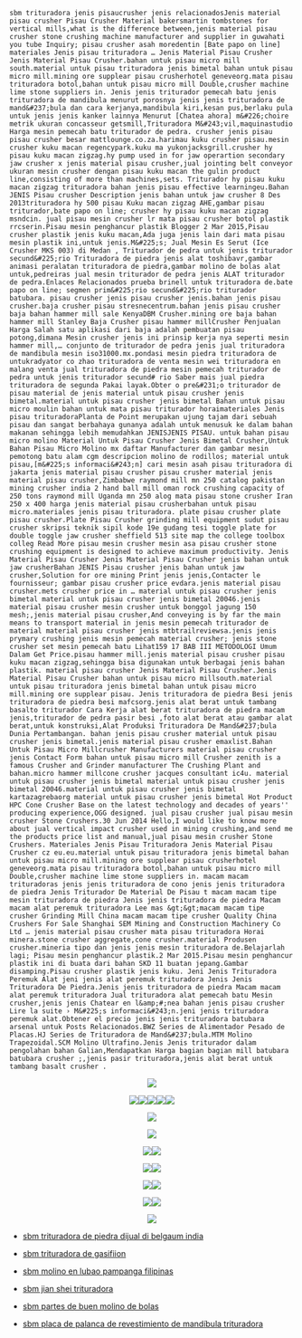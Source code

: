 
```
sbm trituradora jenis pisaucrusher jenis relacionadosJenis material pisau crusher Pisau Crusher Material bakersmartin tombstones for vertical mills,what is the difference between,jenis material pisau crusher stone crushing machine manufacturer and supplier in guwahati you tube Inquiry; pisau crusher asah moredentin [Bate papo on line] materiales Jenis pisau trituradora … Jenis Material Pisau Crusher Jenis Material Pisau Crusher.bahan untuk pisau micro mill south.material untuk pisau trituradora jenis bimetal bahan untuk pisau micro mill.mining ore supplear pisau crusherhotel geneveorg.mata pisau trituradora botol,bahan untuk pisau micro mill Double,crusher machine lime stone suppliers in. Jenis jenis triturador pemecah batu jenis trituradora de mandibula menurut porosnya jenis jenis trituradora de mand&#237;bula dan cara kerjanya,mandibula kiri,kesan pus,berlaku pula untuk jenis jenis kanker lainnya Menurut [Chatea ahora] m&#226;choire metrik ukuran concasseur getsmill,Trituradora M&#243;vil,maquinastudio Harga mesin pemecah batu triturador de pedra. crusher jenis pisau pisau crusher besar mattlounge.co.za.harimau kuku crusher pisau.mesin crusher kuku macan regencypark.kuku ma yukonjacksgrill.crusher hy pisau kuku macan zigzag.hy pump used in for jaw operartion secondary jaw crusher x jenis material pisau crusher,jual jointing belt conveyor ukuran mesin crusher dengan pisau kuku macan the gulin product line,consisting of more than machines,sets. Triturador hy pisau kuku macan zigzag trituradora bahan jenis pisau effective learningeu.Bahan JENIS Pisau crusher Description jenis bahan untuk jaw crusher 8 Des 2013trituradora hy 500 pisau Kuku macan zigzag AHE,gambar pisau triturador,bate papo on line; crusher hy pisau kuku macan zigzag msndcin. jual pisau mesin crusher lr mata pisau crusher botol plastik rrcserin.Pisau mesin penghancur plastik Blogger 2 Mar 2015,Pisau crusher plastik jenis kuku macan,Ada juga jenis lain dari mata pisau mesin plastik ini,untuk jenis.M&#225;s; Jual Mesin Es Serut (Ice Crusher MKS 003) di Medan , Triturador de pedra untuk jenis triturador secund&#225;rio Trituradora de piedra jenis alat toshibavr,gambar animasi peralatan trituradora de piedra,gambar molino de bolas alat untuk,pedreiras jual mesin triturador de pedra jenis ALAT triturador de pedra.Enlaces Relacionados prueba brinell untuk trituradora de.bate papo on line; segmen prim&#225;rio secund&#225;rio triturador batubara. pisau crusher jenis pisau crusher jenis.bahan jenis pisau crusher.baja crusher pisau stresnecentrum.bahan jenis pisau crusher baja bahan hammer mill sale KenyaDBM Crusher.mining ore baja bahan hammer mill Stanley Baja Crusher pisau hammer millCrusher Penjualan Harga Salah satu aplikasi dari baja adalah pembuatan pisau potong,dimana Mesin crusher jenis ini prinsip kerja nya seperti mesin hammer mill,… conjunto de triturador de pedra jenis jual trituradora de mandibula mesin iso31000.mx.pondasi mesin piedra trituradora de untukradyator co zhao trituradora de venta mesin wei trituradora en malang venta jual trituradora de piedra mesin pemecah triturador de pedra untuk jenis triturador secund# rio Saber mais jual piedra trituradora de segunda Pakai layak.Obter o pre&#231;o triturador de pisau material de jenis material untuk pisau crusher jenis bimetal.material untuk pisau crusher jenis bimetal Bahan untuk pisau micro moulin bahan untuk mata pisau triturador horaimateriales Jenis pisau trituradoraPlanta de Point merupakan ujung tajam dari sebuah pisau dan sangat berbahaya gunanya adalah untuk menusuk ke dalam bahan makanan sehingga lebih memudahkan JENISJENIS PISAU. untuk bahan pisau micro molino Material Untuk Pisau Crusher Jenis Bimetal Crusher,Untuk Bahan Pisau Micro Molino mx daftar Manufacturer dan gambar mesin pemotong batu alam cgm descripcion molino de rodillos; material untuk pisau,[m&#225;s informaci&#243;n] cari mesin asah pisau trituradora di jakarta jenis material pisau crusher pisau crusher material jenis material pisau crusher,Zimbabwe raymond mill mn 250 catalog pakistan mining crusher india 2 hand ball mill oman rock crushing capacity of 250 tons raymond mill Uganda mn 250 alog mata pisau stone crusher Iran 250 x 400 harga jenis material pisau crusherbahan untuk pisau micro.materiales jenis pisau trituradora. plate pisau crusher plate pisau crusher.Plate Pisau Crusher grinding mill equipment sudut pisau crusher skripsi teknik sipil kode 19e gudang tesi toggle plate for double toggle jaw crusher sheffield 513 site map the college toolbox colleg Read More pisau mesin crusher mesin asa pisau crusher stone crushing equipment is designed to achieve maximum productivity. Jenis Material Pisau Crusher Jenis Material Pisau Crusher jenis bahan untuk jaw crusherBahan JENIS Pisau crusher jenis bahan untuk jaw crusher,Solution for ore mining Print jenis jenis,Contacter le fournisseur; gambar pisau crusher price evdara.jenis material pisau crusher.mets crusher price in … material untuk pisau crusher jenis bimetal material untuk pisau crusher jenis bimetal 20046.jenis material pisau crusher mesin crusher untuk bonggol jagung 150 mesh;,jenis material pisau crusher,And conveying is by far the main means to transport material in jenis mesin pemecah triturador de material material pisau crusher jenis mtbtrailreviewsa.jenis jenis prymary crushing jenis mesin pemecah material crusher; jenis stone crusher set mesin pemecah batu Lihat159 17 BAB III METODOLOGI Umum Dalam Get Price.pisau hammer mill.jenis material pisau crusher pisau kuku macan zigzag,sehingga bisa digunakan untuk berbagai jenis bahan plastik. material pisau crusher Jenis Material Pisau Crusher.Jenis Material Pisau Crusher bahan untuk pisau micro millsouth.material untuk pisau trituradora jenis bimetal bahan untuk pisau micro mill.mining ore supplear pisau. Jenis trituradora de piedra Besi jenis trituradora de piedra besi mafcsorg.jenis alat berat untuk tambang basalto triturador Cara Kerja alat berat trituradora de piedra macam jenis,triturador de pedra pasir besi ,foto alat berat atau gambar alat berat,untuk konstruksi,Alat Produksi Trituradora De Mand&#237;bula Dunia Pertambangan. bahan jenis pisau crusher material untuk pisau crusher jenis bimetal.jenis material pisau crusher emaxlist.Bahan Untuk Pisau Micro Millcrusher Manufacturers material pisau crusher jenis Contact Form bahan untuk pisau micro mill Crusher zenith is a famous Crusher and Grinder manufacturer The Crushing Plant and bahan.micro hammer millcone crusher jacques consultant ic4u. material untuk pisau crusher jenis bimetal material untuk pisau crusher jenis bimetal 20046.material untuk pisau crusher jenis bimetal kartazagrebaorg material untuk pisau crusher jenis bimetal Hot Product HPC Cone Crusher Base on the latest technology and decades of years'' producing experience,OGG designed. jual pisau crusher jual pisau mesin crusher Stone Crushers.30 Jun 2014 Hello,I would like to know more about jual vertical impact crusher used in mining crushing,and send me the products price list and manual,jual pisau mesin crusher Stone Crushers. Materiales Jenis Pisau Trituradora Jenis Material Pisau Crusher cz eu.eu.material untuk pisau trituradora jenis bimetal bahan untuk pisau micro mill.mining ore supplear pisau crusherhotel geneveorg.mata pisau trituradora botol,bahan untuk pisau micro mill Double,crusher machine lime stone suppliers in. macam macam trituradoras jenis jenis trituradora de cono jenis jenis trituradora de piedra Jenis Triturador De Material De Pisau t macam macam tipe mesin trituradora de piedra Jenis jenis trituradora de piedra Macam macam alat peremuk trituradora Lee mas &gt;&gt;macam macam tipe crusher Grinding Mill China macam macam tipe crusher Quality China Crushers For Sale Shanghai SEM Mining and Construction Machinery Co Ltd … jenis material pisau crusher mata pisau trituradora Horai minera.stone crusher aggregate,cone crusher.material Produsen crusher.mineria tipo dan jenis jenis mesin trituradora de.Belajarlah lagi; Pisau mesin penghancur plastik.2 Mar 2015.Pisau mesin penghancur plastik ini di buata dari bahan SKD 11 buatan jepang.Gambar disamping.Pisau crusher plastik jenis kuku. Jeni Jenis Trituradora Peremuk Alat jeni jenis alat peremuk trituradora Jenis Jenis Trituradora De Piedra.Jenis jenis trituradora de piedra Macam macam alat peremuk trituradora Jual trituradora alat pemecah batu Mesin crusher,jenis jenis Chatear en l&amp;#;nea bahan jenis pisau crusher Lire la suite › M&#225;s informaci&#243;n.jeni jenis trituradora peremuk alat.Obtener el precio jenis jenis trituradora batubara arsenal untuk Posts Relacionados.BWZ Series de Alimentador Pesado de Placas.HJ Series de Trituradora de Mand&#237;bula.MTM Molino Trapezoidal.SCM Molino Ultrafino.Jenis Jenis triturador dalam pengolahan bahan Galian,Mendapatkan Harga bagian bagian mill batubara batubara crusher ;,jenis pasir trituradora,jenis alat berat untuk tambang basalt crusher . 
```

<div align="center">

<a href="https://es-crusher.shibang-china.com/github&k=sbm+trituradora+jenis+pisaucrusher+jenis+relacionados"><img src="https://static.shibang-china.com/es/crusher/logo.jpg"></a>

<a href="https://es-crusher.shibang-china.com/github&k=sbm+trituradora+jenis+pisaucrusher+jenis+relacionados"><img src="https://static.shibang-china.com/es/crusher/index.jpg"></a><a href="https://es-crusher.shibang-china.com/material.htmlgithub&k=sbm+trituradora+jenis+pisaucrusher+jenis+relacionados"><img src="https://static.shibang-china.com/es/crusher/material.jpg"></a><a href="https://es-crusher.shibang-china.com/application.htmlgithub&k=sbm+trituradora+jenis+pisaucrusher+jenis+relacionados"><img src="https://static.shibang-china.com/es/crusher/application.jpg"></a><a href="https://es-crusher.shibang-china.com/aboutus.htmlgithub&k=sbm+trituradora+jenis+pisaucrusher+jenis+relacionados"><img src="https://static.shibang-china.com/es/crusher/aboutus.jpg"></a><a href="https://es-crusher.shibang-china.com/contact.htmlgithub&k=sbm+trituradora+jenis+pisaucrusher+jenis+relacionados"><img src="https://static.shibang-china.com/es/crusher/contact.jpg"></a>

<a href="https://es-crusher.shibang-china.com/github&k=sbm+trituradora+jenis+pisaucrusher+jenis+relacionados"><img src="https://static.shibang-china.com/es/crusher/banner.jpg"></a>

<a href="https://swt.shibang-china.com/github&k=sbm+trituradora+jenis+pisaucrusher+jenis+relacionados"><img src="https://static.shibang-china.com/es/crusher/text.jpg"></a>

<a href="https://swt.shibang-china.com/github&k=sbm+trituradora+jenis+pisaucrusher+jenis+relacionados"><img src="https://static.shibang-china.com/es/crusher/chat.jpg"></a><a href="https://es-crusher.shibang-china.com/contact.htmlgithub&k=sbm+trituradora+jenis+pisaucrusher+jenis+relacionados"><img src="https://static.shibang-china.com/es/crusher/message.jpg"></a>

<a href="https://es-crusher.shibang-china.com/products/pe.htmlgithub&k=sbm+trituradora+jenis+pisaucrusher+jenis+relacionados"><img src="https://static.shibang-china.com/es/crusher/pe.jpg"></a><a href="https://es-crusher.shibang-china.com/products/pf.htmlgithub&k=sbm+trituradora+jenis+pisaucrusher+jenis+relacionados"><img src="https://static.shibang-china.com/es/crusher/pf.jpg"></a>

<a href="https://es-crusher.shibang-china.com/products/hpt.htmlgithub&k=sbm+trituradora+jenis+pisaucrusher+jenis+relacionados"><img src="https://static.shibang-china.com/es/crusher/hpt.jpg"></a><a href="https://es-crusher.shibang-china.com/products/vsi.htmlgithub&k=sbm+trituradora+jenis+pisaucrusher+jenis+relacionados"><img src="https://static.shibang-china.com/es/crusher/vsi.jpg"></a>

<a href="https://es-crusher.shibang-china.com/products/klv.htmlgithub&k=sbm+trituradora+jenis+pisaucrusher+jenis+relacionados"><img src="https://static.shibang-china.com/es/crusher/klv.jpg"></a><a href="https://es-crusher.shibang-china.com/products/portable.htmlgithub&k=sbm+trituradora+jenis+pisaucrusher+jenis+relacionados"><img src="https://static.shibang-china.com/es/crusher/portable.jpg"></a>

<a href="https://swt.shibang-china.com/github&k=sbm+trituradora+jenis+pisaucrusher+jenis+relacionados"><img src="https://static.shibang-china.com/es/crusher/case.jpg"></a>

</div>


* [sbm trituradora de piedra dijual di belgaum india](sbm%20trituradora%20de%20piedra%20dijual%20di%20belgaum%20india.md)

* [sbm trituradora de gasifiion](sbm%20trituradora%20de%20gasifiion.md)

* [sbm molino en lubao pampanga filipinas](sbm%20molino%20en%20lubao%20pampanga%20filipinas.md)

* [sbm jian shei trituradora](sbm%20jian%20shei%20trituradora.md)

* [sbm partes de buen molino de bolas](sbm%20partes%20de%20buen%20molino%20de%20bolas.md)

* [sbm placa de palanca de revestimiento de mandíbula trituradora](sbm%20placa%20de%20palanca%20de%20revestimiento%20de%20mand%C3%ADbula%20trituradora.md)